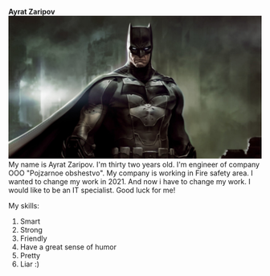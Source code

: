 **Ayrat Zaripov**
![Ayrat](img/batman.JPG)
My name is Ayrat Zaripov. 
I'm thirty two years old.
I'm engineer of company OOO "Pojzarnoe obshestvo".
My company is working in Fire safety area.
I wanted to change my work in 2021.
And now i have to change my work.
I would like to be an IT specialist.
Good luck for me!

My skills:
1. Smart
2. Strong
3. Friendly
4. Have a great sense of humor
5. Pretty
6. Liar :)